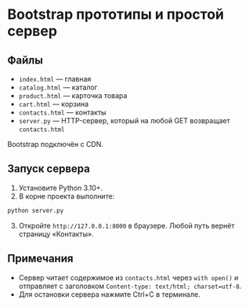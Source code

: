 # Bootstrap прототипы и простой сервер

## Файлы
- `index.html` — главная
- `catalog.html` — каталог
- `product.html` — карточка товара
- `cart.html` — корзина
- `contacts.html` — контакты
- `server.py` — HTTP-сервер, который на любой GET возвращает `contacts.html`

Bootstrap подключён с CDN.

## Запуск сервера
1. Установите Python 3.10+.
2. В корне проекта выполните:

```bash
python server.py
```

3. Откройте `http://127.0.0.1:8000` в браузере. Любой путь вернёт страницу «Контакты».

## Примечания
- Сервер читает содержимое из `contacts.html` через `with open()` и отправляет с заголовком `Content-type: text/html; charset=utf-8`.
- Для остановки сервера нажмите Ctrl+C в терминале.

